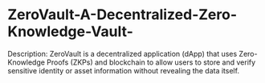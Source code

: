 # ZeroVault-A-Decentralized-Zero-Knowledge-Vault-
Description: ZeroVault is a decentralized application (dApp) that uses Zero-Knowledge Proofs (ZKPs) and blockchain to allow users to store and verify sensitive identity or asset information without revealing the data itself.
